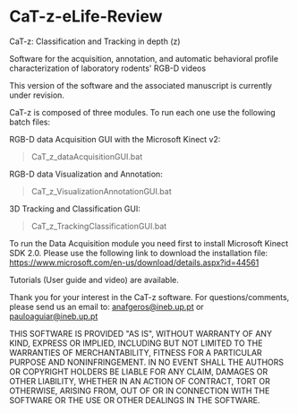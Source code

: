 # CaT-z-eLife-Review
CaT-z: Classification and Tracking in depth (z)

Software for the acquisition, annotation, and automatic behavioral profile characterization of laboratory rodents' RGB-D videos

This version of the software and the associated manuscript is currently under revision.

CaT-z is composed of three modules. To run each one use the following batch files:

RGB-D data Acquisition GUI with the Microsoft Kinect v2:
> CaT_z_dataAcquisitionGUI.bat

RGB-D data Visualization and Annotation:
> CaT_z_VisualizationAnnotationGUI.bat

3D Tracking and Classification GUI:
> CaT_z_TrackingClassificationGUI.bat


To run the Data Acquisition module you need first to install Microsoft Kinect SDK 2.0. Please use the following link to download the installation file:
https://www.microsoft.com/en-us/download/details.aspx?id=44561

Tutorials (User guide and video) are available.

Thank you for your interest in the CaT-z software.
For questions/comments, please send us an email to:
anafgeros@ineb.up.pt or pauloaguiar@ineb.up.pt





THIS SOFTWARE IS PROVIDED "AS IS", WITHOUT WARRANTY OF ANY KIND, EXPRESS OR IMPLIED, INCLUDING BUT NOT LIMITED TO THE WARRANTIES OF MERCHANTABILITY, FITNESS FOR A PARTICULAR PURPOSE AND NONINFRINGEMENT. IN NO EVENT SHALL THE AUTHORS OR COPYRIGHT HOLDERS BE LIABLE FOR ANY CLAIM, DAMAGES OR OTHER LIABILITY, WHETHER IN AN ACTION OF CONTRACT, TORT OR OTHERWISE, ARISING FROM, OUT OF OR IN CONNECTION WITH THE SOFTWARE OR THE USE OR OTHER DEALINGS IN THE SOFTWARE.
